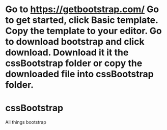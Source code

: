 <!-- Installation/Setup -->
Go to https://getbootstrap.com/
Go to get started, click Basic template. Copy the template to your editor.
Go to download bootstrap and click download.
Download it it the cssBootstrap folder or copy the downloaded file into cssBootstrap folder.
=======
# cssBootstrap
All things bootstrap

